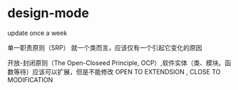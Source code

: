 # design-mode
update once a week

单一职责原则（SRP） 就一个类而言，应该仅有一个引起它变化的原因

开放-封闭原则（The Open-Closeed Principle, OCP）,软件实体（类、模块。函数等待）应该可以扩展，但是不能修改
          OPEN TO EXTENDSION , CLOSE TO MODIFICATION 
